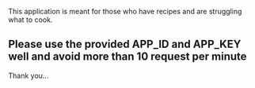 This application is meant for those who have recipes and are struggling what to cook.

## Please use the provided APP_ID and APP_KEY well and avoid more than 10 request per minute

Thank you...
